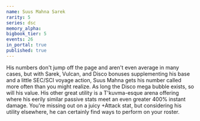 ```yaml
---
name: Suus Mahna Sarek
rarity: 5
series: dsc
memory_alpha:
bigbook_tier: 5
events: 26
in_portal: true
published: true
---
```


His numbers don't jump off the page and aren't even average in many cases, but with Sarek, Vulcan, and Disco bonuses supplementing his base and a little SEC/SCI voyage action, Suus Mahna gets his number called more often than you might realize. As long the Disco mega bubble exists, so will his value. His other great utility is a T'kuvma-esque arena offering where his eerily similar passive stats meet an even greater 400% instant damage. You're missing out on a juicy +Attack stat, but considering his utility elsewhere, he can certainly find ways to perform on your roster.
